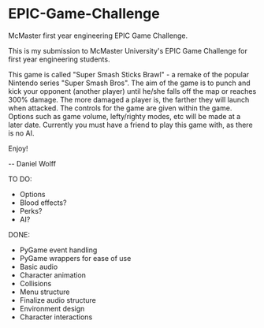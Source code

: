 # EPIC-Game-Challenge
McMaster first year engineering EPIC Game Challenge.

This is my submission to McMaster University's EPIC Game Challenge for first year engineering students. 

This game is called "Super Smash Sticks Brawl" - a remake of the popular Nintendo series "Super Smash Bros".
The aim of the game is to punch and kick your opponent (another player) until he/she falls off the map or reaches 300% damage. The more damaged a player is, the farther they will launch when attacked. The controls for the game are given within the game. Options such as game volume, lefty/righty modes, etc will be made at a later date. Currently you must have a friend to play this game with, as there is no AI.

Enjoy!

-- Daniel Wolff

TO DO:
  - Options
  - Blood effects?
  - Perks?
  - AI?
  
DONE:
  - PyGame event handling
  - PyGame wrappers for ease of use
  - Basic audio
  - Character animation
  - Collisions
  - Menu structure
  - Finalize audio structure
  - Environment design
  - Character interactions
  
